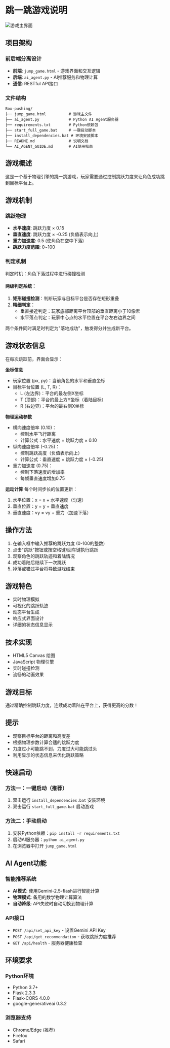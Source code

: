 # 跳一跳游戏说明

![游戏主界面](assets\Game.png)

## 项目架构

### 前后端分离设计
- **前端**: `jump_game.html` - 游戏界面和交互逻辑
- **后端**: `ai_agent.py` - AI推荐服务和物理计算
- **通信**: RESTful API接口

### 文件结构
```
Box-pushing/
├── jump_game.html          # 游戏主文件
├── ai_agent.py             # Python AI Agent服务器
├── requirements.txt        # Python依赖包
├── start_full_game.bat     # 一键启动脚本
├── install_dependencies.bat # 环境安装脚本
├── README.md               # 说明文档
└── AI_AGENT_GUIDE.md       # AI使用指南
```

## 游戏概述
这是一个基于物理引擎的跳一跳游戏，玩家需要通过控制跳跃力度来让角色成功跳到目标平台上。

## 游戏机制

### 跳跃物理
- **水平速度**: 跳跃力度 × 0.15
- **垂直速度**: 跳跃力度 × -0.25 (负值表示向上)
- **重力加速度**: 0.5 (使角色在空中下落)
- **跳跃力度范围**: 0~100

### 判定机制
判定时机：角色下落过程中进行碰撞检测

#### 两级判定系统：
1. **矩形碰撞检测**：判断玩家与目标平台是否存在矩形重叠
2. **精细判定**：
   - 垂直接近判定：玩家底部距离平台顶部的垂直距离小于10像素
   - 水平落点判定：玩家中心点的水平位置在平台左右边界之间

两个条件同时满足时判定为"落地成功"，触发得分并生成新平台。

## 游戏状态信息
在每次跳跃前，界面会显示：

**坐标信息**
- 玩家位置 (px, py)：当前角色的水平和垂直坐标
- 目标平台位置 (L, T, R)：
  - L (左边界)：平台的最左侧X坐标
  - T (顶部)：平台的最上方Y坐标（着陆目标）
  - R (右边界)：平台的最右侧X坐标

**物理运动参数**
- 横向速度倍率 (0.10)：
  - 控制水平飞行距离
  - 计算公式：水平速度 = 跳跃力度 × 0.10
- 纵向速度倍率 (-0.25)：
  - 控制跳跃高度（负值表示向上）
  - 计算公式：垂直速度 = 跳跃力度 × (-0.25)
- 重力加速度 (0.75)：
  - 控制下落速度的增加率
  - 每帧垂直速度增加0.75

**运动计算**
每个时间步长的位置更新：
1. 水平位置：x = x + 水平速度（匀速）
2. 垂直位置：y = y + 垂直速度
3. 垂直速度：vy = vy + 重力（加速下落）

## 操作方法
1. 在输入框中输入推荐的跳跃力度 (0-100的整数)
2. 点击"跳跃"按钮或按空格键/回车键执行跳跃
3. 观察角色的跳跃轨迹和着陆情况
4. 成功着陆后继续下一次跳跃
5. 掉落或错过平台将导致游戏结束

## 游戏特色
- 实时物理模拟
- 可视化的跳跃轨迹
- 动态平台生成
- 响应式界面设计
- 详细的状态信息显示

## 技术实现
- HTML5 Canvas 绘图
- JavaScript 物理引擎
- 实时碰撞检测
- 流畅的动画效果

## 游戏目标
通过精确控制跳跃力度，连续成功着陆在平台上，获得更高的分数！

## 提示
- 观察目标平台的距离和高度差
- 根据物理参数计算合适的跳跃力度
- 力度过小可能跳不到，力度过大可能跳过头
- 利用显示的状态信息来优化跳跃策略

## 快速启动

### 方法一：一键启动（推荐）
1. 双击运行 `install_dependencies.bat` 安装环境
2. 双击运行 `start_full_game.bat` 启动游戏

### 方法二：手动启动
1. 安装Python依赖：`pip install -r requirements.txt`
2. 启动AI服务器：`python ai_agent.py`
3. 在浏览器中打开 `jump_game.html`

## AI Agent功能

### 智能推荐系统
- **AI模式**: 使用Gemini-2.5-flash进行智能计算
- **物理模式**: 备用的数学物理计算算法
- **自动降级**: API失败时自动切换到物理计算

### API接口
- `POST /api/set_api_key` - 设置Gemini API Key
- `POST /api/get_recommendation` - 获取跳跃力度推荐
- `GET /api/health` - 服务器健康检查

## 环境要求

### Python环境
- Python 3.7+
- Flask 2.3.3
- Flask-CORS 4.0.0
- google-generativeai 0.3.2

### 浏览器支持
- Chrome/Edge (推荐)
- Firefox
- Safari

